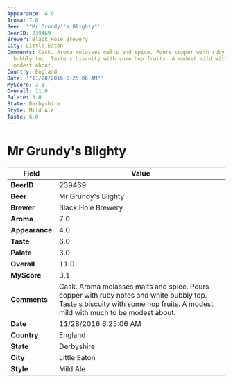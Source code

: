 ```yaml
---
Appearance: 4.0
Aroma: 7.0
Beer: '"Mr Grundy''s Blighty"'
BeerID: 239469
Brewer: Black Hole Brewery
City: Little Eaton
Comments: Cask. Aroma molasses malts and spice. Pours copper with ruby notes and white
  bubbly top. Taste s biscuity with some hop fruits. A modest mild with much to be
  modest about.
Country: England
Date: '"11/28/2016 6:25:06 AM"'
MyScore: 3.1
Overall: 11.0
Palate: 3.0
State: Derbyshire
Style: Mild Ale
Taste: 6.0
---
```


# Mr Grundy's Blighty

| Field         | Value |
|---------------|-------|
| **BeerID** | 239469 |
| **Beer** | Mr Grundy's Blighty |
| **Brewer** | Black Hole Brewery |
| **Aroma** | 7.0 |
| **Appearance** | 4.0 |
| **Taste** | 6.0 |
| **Palate** | 3.0 |
| **Overall** | 11.0 |
| **MyScore** | 3.1 |
| **Comments** | Cask. Aroma molasses malts and spice. Pours copper with ruby notes and white bubbly top. Taste s biscuity with some hop fruits. A modest mild with much to be modest about. |
| **Date** | 11/28/2016 6:25:06 AM |
| **Country** | England |
| **State** | Derbyshire |
| **City** | Little Eaton |
| **Style** | Mild Ale |
